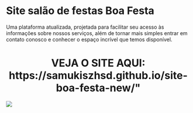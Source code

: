 # Site salão de festas Boa Festa
Uma plataforma atualizada, projetada para facilitar seu acesso às informações sobre nossos serviços, além de tornar mais simples entrar em contato conosco e conhecer o espaço incrível que temos disponível.

<div align="center">
<h1> VEJA O SITE AQUI: https://samukiszhsd.github.io/site-boa-festa-new/"</h1>
</div>

<img align="center" src="https://github.com/SAMUKISZHSD/site-boa-festa-new/blob/main/img/IMG-20220921-WA0081__1_-removebg-preview.png">
